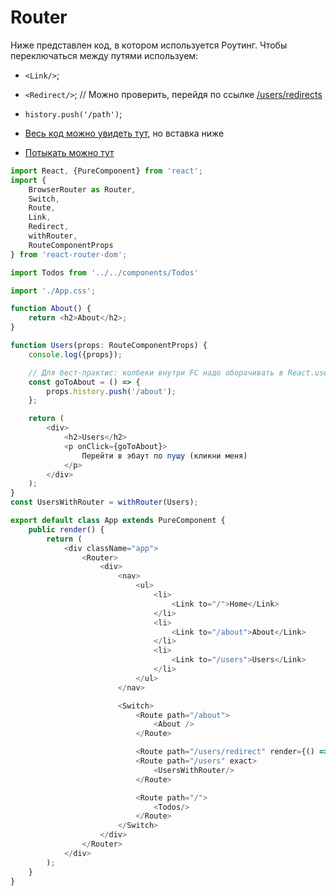 # Router

Ниже представлен код, в котором используется Роутинг. Чтобы переключаться между путями используем:
* `<Link/>`;
* `<Redirect/>`; // Можно проверить, перейдя по ссылке [/users/redirects](http://localhost:3000/users/redirect)
* `history.push('/path')`;

* [Весь код можно увидеть тут](/superapp/src/containers/App/App.tsx), но вставка ниже
* [Потыкать можно тут](https://vladpereskokov.github.io/ya-praktikum-mid-frontend-lessons/index.html)

```typescript jsx
import React, {PureComponent} from 'react';
import {
    BrowserRouter as Router,
    Switch,
    Route,
    Link,
    Redirect,
    withRouter,
    RouteComponentProps
} from 'react-router-dom';

import Todos from '../../components/Todos'

import './App.css';

function About() {
    return <h2>About</h2>;
}

function Users(props: RouteComponentProps) {
    console.log({props});

    // Для бест-практис: колбеки внутри FC надо оборачивать в React.useCallback
    const goToAbout = () => {
        props.history.push('/about');
    };

    return (
        <div>
            <h2>Users</h2>
            <p onClick={goToAbout}>
                Перейти в эбаут по пушу (кликни меня)
            </p>
        </div>
    );
}
const UsersWithRouter = withRouter(Users);

export default class App extends PureComponent {
    public render() {
        return (
            <div className="app">
                <Router>
                    <div>
                        <nav>
                            <ul>
                                <li>
                                    <Link to="/">Home</Link>
                                </li>
                                <li>
                                    <Link to="/about">About</Link>
                                </li>
                                <li>
                                    <Link to="/users">Users</Link>
                                </li>
                            </ul>
                        </nav>

                        <Switch>
                            <Route path="/about">
                                <About />
                            </Route>

                            <Route path="/users/redirect" render={() => <Redirect to="/users"/>} exact/>
                            <Route path="/users" exact>
                                <UsersWithRouter/>
                            </Route>

                            <Route path="/">
                                <Todos/>
                            </Route>
                        </Switch>
                    </div>
                </Router>
            </div>
        );
    }
}
```
